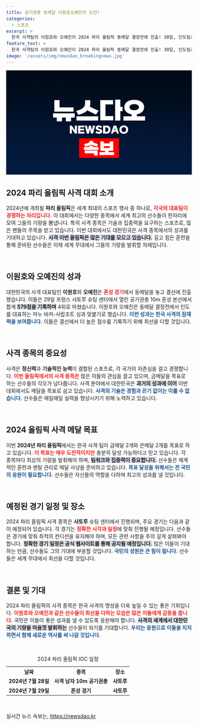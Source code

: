 ```yaml
---
title: 공기권총 동메달 이원호오예진의 도전!
categories:
  - 스포츠
excerpt: >
  한국 사격팀의 이원호와 오예진이 2024 파리 올림픽 동메달 결정전에 진출! 30일, 인도팀과의 맞대결에서 금빛 도전이 시작된다. 과연 그들의 명승부는 어떻게 끝날까? 클릭해 확인하세요!
feature_text: >
  한국 사격팀의 이원호와 오예진이 2024 파리 올림픽 동메달 결정전에 진출! 30일, 인도팀과의 맞대결에서 금빛 도전이 시작된다. 과연 그들의 명승부는 어떻게 끝날까? 클릭해 확인하세요!
image: '/assets/img/newsdao_breakingnews.jpg'
---
```


<p><img src="/assets/img/newsdao_breakingnews.jpg" alt="bookingtag 속보" /></p>

<h2 data-ke-size="size26">2024 파리 올림픽 사격 대회 소개</h2>

<p data-ke-size="size16">2024년에 개최될 <b>파리 올림픽</b>은 세계 최대의 스포츠 행사 중 하나로, <b><span style="color: #ee2323;">각국의 대표팀이 경쟁하는 자리입니다.</span></b> 이 대회에서는 다양한 종목에서 세계 최고의 선수들이 한자리에 모여 그들의 기량을 뽐냅니다. 특히 사격 종목은 기술과 집중력을 요구하는 스포츠로, 많은 팬들의 주목을 받고 있습니다. 이번 대회에서도 대한민국은 사격 종목에서의 성과를 기대하고 있습니다. <b><span style="background-color: #21538527;">사격 이번 올림픽은 많은 기대를 모으고 있습니다.</span></b> 길고 힘든 훈련을 통해 준비된 선수들은 이제 세계 무대에서 그들의 기량을 발휘할 차례입니다.</p>

<p data-ke-size="size16">&nbsp;</p>

<h2 data-ke-size="size26">이원호와 오예진의 성과</h2>

<p data-ke-size="size16">대한민국의 사격 대표팀인 <b>이원호</b>와 <b>오예진</b>은 <b><span style="color: #ee2323;">혼성 경기</span></b>에서 동메달을 놓고 결선에 진출했습니다. 이들은 29일 프랑스 샤토루 슈팅 센터에서 열린 공기권총 10m 혼성 본선에서 합계 <b><span style="background-color: #21538527;">579점을 기록하며</span></b> 4위로 마쳤습니다. 이원호와 오예진은 동메달 결정전에서 인도를 대표하는 마누 바커-사랍조트 싱과 맞붙기로 했습니다. <b><span style="color: #1a5490;">이런 성과는 한국 사격의 잠재력을 보여줍니다.</span></b> 이들은 결선에서 더 높은 점수를 기록하기 위해 최선을 다할 것입니다.</p>

<p data-ke-size="size16">&nbsp;</p>

<h2 data-ke-size="size26">사격 종목의 중요성</h2>

<p data-ke-size="size16">사격은 <b>정신력</b>과 <b>기술적인 능력</b>이 결합된 스포츠로, 각 국가의 자존심을 걸고 경쟁합니다. <b><span style="color: #ee2323;">이번 올림픽에서의 사격 종목은</span></b> 많은 이들의 관심을 끌고 있으며, 금메달을 목표로 하는 선수들의 각오가 남다릅니다. 사격 분야에서 대한민국은 <b><span style="background-color: #21538527;">과거의 성과에 이어</span></b> 이번 대회에서도 메달을 목표로 삼고 있습니다. <b><span style="color: #1a5490;">사격의 기술은 경험과 끈기 없이는 이룰 수 없습니다.</span></b> 선수들은 매일매일 실력을 향상시키기 위해 노력하고 있습니다.</p>

<p data-ke-size="size16">&nbsp;</p>

<h2 data-ke-size="size26">2024 올림픽 사격 메달 목표</h2>

<p data-ke-size="size16">이번 <b>2024년 파리 올림픽</b>에서는 한국 사격 팀이 금메달 2개와 은메달 2개를 목표로 하고 있습니다. <b><span style="color: #ee2323;">이 목표는 매우 도전적이지만</span></b> 충분히 달성 가능하다고 믿고 있습니다. 각 종목마다 최상의 기량을 발휘해야 하며, <b><span style="background-color: #21538527;">팀워크와 집중력이 중요합니다.</span></b> 선수들은 체계적인 훈련과 멘탈 관리로 메달 사냥을 준비하고 있습니다. <b><span style="color: #1a5490;">목표 달성을 위해서는 전 국민의 응원이 필요합니다.</span></b> 선수들은 자신들의 역할을 다하며 최고의 성과를 낼 것입니다.</p>

<p data-ke-size="size16">&nbsp;</p>

<h2 data-ke-size="size26">예정된 경기 일정 및 장소</h2>

<p data-ke-size="size16">2024 파리 올림픽 사격 종목은 <b>샤토루</b> 슈팅 센터에서 진행되며, 주요 경기는 다음과 같이 예정되어 있습니다. 각 경기는 <b><span style="color: #ee2323;">정확한 시각과 일정</span></b>에 맞춰 진행될 예정입니다. 선수들은 경기에 맞춰 최적의 컨디션을 유지해야 하며, 모든 관련 사항을 주의 깊게 살펴봐야 합니다. <b><span style="background-color: #21538527;">정확한 경기 일정은 공식 웹사이트를 통해 공지될 예정입니다.</span></b> 많은 이들이 기대하는 만큼, 선수들도 그의 기대에 부응할 것입니다. <b><span style="color: #1a5490;">국민의 성원은 큰 힘이 됩니다.</span></b> 선수들은 세계 무대에서 최선을 다할 것입니다.</p>

<p data-ke-size="size16">&nbsp;</p>

<h2 data-ke-size="size26">결론 및 기대</h2>

<p data-ke-size="size16">2024 파리 올림픽의 사격 종목은 한국 사격의 명성을 더욱 높일 수 있는 좋은 기회입니다. <b><span style="color: #ee2323;">이원호와 오예진과 같은 선수들이 최선을 다하는 모습은 많은 이들에게 감동을 줍니다.</span></b> 국민은 이들이 좋은 성과를 낼 수 있도록 응원해야 합니다. <b><span style="background-color: #21538527;">사격의 세계에서 대한민국의 기량을 마음껏 발휘하는</span></b> 선수들이 되기를 기대합니다. <b><span style="color: #1a5490;">우리는 응원으로 이들을 지지하면서 함께 새로운 역사를 써 나갈 것입니다.</span></b></p>

<p data-ke-size="size16">&nbsp;</p>

<table>
  <caption>2024 파리 올림픽 IOC 일정</caption>
  <tr>
    <th style="text-align: center;">날짜</th>
    <th style="text-align: center;">종목</th>
    <th style="text-align: center;">장소</th>
  </tr>
  <tr>
    <td style="text-align: center; height: 17px;"><b>2024년 7월 28일</b></td>
    <td style="text-align: center; height: 17px;"><b>사격 남자 10m 공기권총</b></td>
    <td style="text-align: center; height: 17px;"><b>샤토루</b></td>
  </tr>
  <tr>
    <td style="text-align: center; height: 17px;"><b>2024년 7월 29일</b></td>
    <td style="text-align: center; height: 17px;"><b>혼성 경기</b></td>
    <td style="text-align: center; height: 17px;"><b>샤토루</b></td>
  </tr>
</table>

<p data-ke-size="size16">&nbsp;</p>
실시간 뉴스 속보는, <a href="https://newsdao.kr" rel="dofollow">https://newsdao.kr</a>


